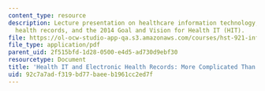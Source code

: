 ```yaml
---
content_type: resource
description: Lecture presentation on healthcare information technology, electronic
  health records, and the 2014 Goal and Vision for Health IT (HIT).
file: https://ol-ocw-studio-app-qa.s3.amazonaws.com/courses/hst-921-information-technology-in-the-health-care-system-of-the-future-spring-2009/92c7a7adf319bd77baeeb1961cc2ed7f_MITHST_921S09_lec03_bell.pdf
file_type: application/pdf
parent_uid: 2f515bfd-1d28-0500-e4d5-ad730d9ebf30
resourcetype: Document
title: 'Health IT and Electronic Health Records: More Complicated Than You Thought'
uid: 92c7a7ad-f319-bd77-baee-b1961cc2ed7f
---
```

